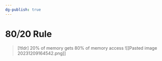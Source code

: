 ```yaml
---
dg-publish: true
---
```

# 80⧸20 Rule
> [!tldr] 20% of memory gets 80% of memory access
![[Pasted image 20231209164542.png]]

